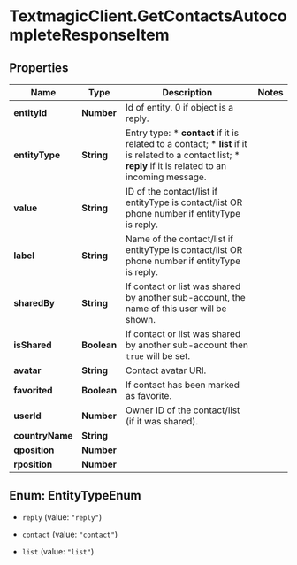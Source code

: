 # TextmagicClient.GetContactsAutocompleteResponseItem

## Properties
Name | Type | Description | Notes
------------ | ------------- | ------------- | -------------
**entityId** | **Number** | Id of entity. 0 if object is a reply. | 
**entityType** | **String** | Entry type: * **contact** if it is related to a contact; * **list** if it is related to a contact list; * **reply** if it is related to an incoming message.  | 
**value** | **String** | ID of the contact/list if entityType is contact/list OR phone number if entityType is reply. | 
**label** | **String** | Name of the contact/list if entityType is contact/list OR phone number if entityType is reply. | 
**sharedBy** | **String** | If contact or list was shared by another sub-account, the name of this user will be shown. | 
**isShared** | **Boolean** | If contact or list was shared by another sub-account then `true` will be set. | 
**avatar** | **String** | Contact avatar URI. | 
**favorited** | **Boolean** | If contact has been marked as favorite. | 
**userId** | **Number** | Owner ID of the contact/list (if it was shared). | 
**countryName** | **String** |  | 
**qposition** | **Number** |  | 
**rposition** | **Number** |  | 


<a name="EntityTypeEnum"></a>
## Enum: EntityTypeEnum


* `reply` (value: `"reply"`)

* `contact` (value: `"contact"`)

* `list` (value: `"list"`)




